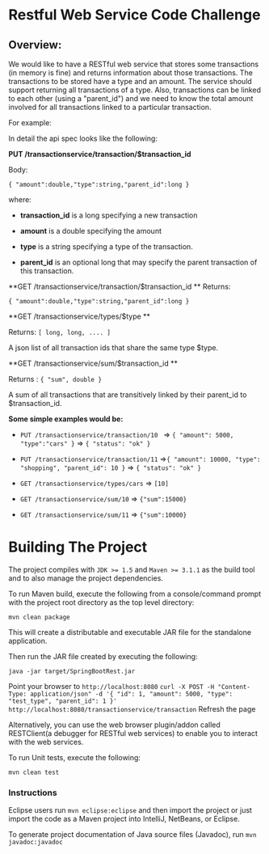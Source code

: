 Restful Web Service Code Challenge
======================================
Overview:
----------
We would like to have a RESTful web service that stores some transactions (in memory is fine)
and returns information about those transactions.
The transactions to be stored have a type and an amount. The service should support returning all
transactions of a type. Also, transactions can be linked to each other (using a "parent_id") and we
need to know the total amount involved for all transactions linked to a particular transaction.

For example:

In detail the api spec looks like the following:

**PUT /transactionservice/transaction/$transaction_id**

Body: 

 `{ "amount":double,"type":string,"parent_id":long } `
 
where:

 - **transaction_id** is a long specifying a new transaction
 
 - **amount** is a double specifying the amount
 
 - **type** is a string specifying a type of the transaction.
 
 - **parent_id** is an optional long that may specify the parent transaction of this transaction. 

**GET /transactionservice/transaction/$transaction_id **
Returns: 

`{ "amount":double,"type":string,"parent_id":long } `

**GET /transactionservice/types/$type **

Returns: `[ long, long, .... ]`
 
A json list of all transaction ids that share the same type $type.

**GET /transactionservice/sum/$transaction_id **

Returns : `{ "sum", double }`

A sum of all transactions that are transitively linked by their parent_id to $transaction_id.

**Some simple examples would be:**

- `PUT /transactionservice/transaction/10 ` => `{ "amount": 5000, "type":"cars" }` => `{ "status": "ok" } `

- `PUT /transactionservice/transaction/11` =>`{ "amount": 10000, "type": "shopping", "parent_id": 10 }` => `{ "status": "ok" } `

- `GET /transactionservice/types/cars` => `[10]`

- `GET /transactionservice/sum/10` => `{"sum":15000} `

- `GET /transactionservice/sum/11` => `{"sum":10000} `

Building The Project
====================

The project compiles with ```JDK >= 1.5``` and ```Maven >= 3.1.1``` as the build tool and to also manage the project dependencies.

To run Maven build, execute the following from a console/command prompt with the project root directory as the top level directory:

```mvn clean package```

This will create a distributable and executable JAR file for the standalone application.

Then run the JAR file created by executing the following:

```java -jar target/SpringBootRest.jar```

Point your browser to ```http://localhost:8080```
```curl -X POST -H "Content-Type: application/json" -d '{ "id": 1, "amount": 5000, "type": "test_type", "parent_id": 1 }' http://localhost:8080/transactionservice/transaction```
Refresh the page

Alternatively, you can use the web browser plugin/addon called RESTClient(a debugger for RESTful web services) to enable you to interact with the web services.

To run Unit tests, execute the following:

```mvn clean test```

### Instructions

Eclipse users run `mvn eclipse:eclipse` and then import the project or just import the code as a Maven project into IntelliJ, NetBeans, or Eclipse.

To generate project documentation of Java source files (Javadoc), run `mvn javadoc:javadoc`